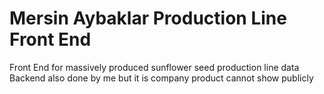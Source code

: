# Mersin Aybaklar Production Line Front End

Front End for massively produced sunflower seed production line data 
Backend also done by me but it is company product cannot show publicly
